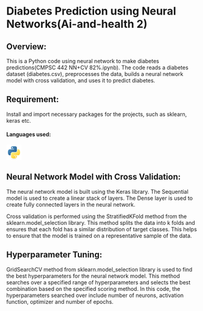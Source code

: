 # Diabetes Prediction using Neural Networks(Ai-and-health 2)
## Overview:
This is a Python code using neural network to make diabetes predictions(CMPSC 442 NN+CV 82%.ipynb). The code reads a diabetes dataset (diabetes.csv), preprocesses the data, builds a neural network model with cross validation, and uses it to predict diabetes.

## Requirement:
Install and import necessary packages for the projects, such as sklearn, keras etc.
<h4 align="left">Languages used:</h4>
<p align="left"> <a href="https://www.python.org" target="_blank" rel="noreferrer"> <img src="https://raw.githubusercontent.com/devicons/devicon/master/icons/python/python-original.svg" alt="python" width="40" height="40"/> </a> </p>

## Neural Network Model with Cross Validation:
The neural network model is built using the Keras library. The Sequential model is used to create a linear stack of layers. The Dense layer is used to create fully connected layers in the neural network. 

Cross validation is performed using the StratifiedKFold method from the sklearn.model_selection library. This method splits the data into k folds and ensures that each fold has a similar distribution of target classes. This helps to ensure that the model is trained on a representative sample of the data.

## Hyperparameter Tuning:
GridSearchCV method from sklearn.model_selection library is used to find the best hyperparameters for the neural network model. This method searches over a specified range of hyperparameters and selects the best combination based on the specified scoring method. In this code, the hyperparameters searched over include number of neurons, activation function, optimizer and number of epochs.
